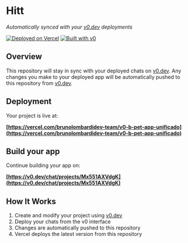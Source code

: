# Hitt

*Automatically synced with your [v0.dev](https://v0.dev) deployments*

[![Deployed on Vercel](https://img.shields.io/badge/Deployed%20on-Vercel-black?style=for-the-badge&logo=vercel)](https://vercel.com/brunolombardidev-team/v0-b-pet-app-unificado)
[![Built with v0](https://img.shields.io/badge/Built%20with-v0.dev-black?style=for-the-badge)](https://v0.dev/chat/projects/Mx551AXVdgK)

## Overview

This repository will stay in sync with your deployed chats on [v0.dev](https://v0.dev).
Any changes you make to your deployed app will be automatically pushed to this repository from [v0.dev](https://v0.dev).

## Deployment

Your project is live at:

**[https://vercel.com/brunolombardidev-team/v0-b-pet-app-unificado](https://vercel.com/brunolombardidev-team/v0-b-pet-app-unificado)**

## Build your app

Continue building your app on:

**[https://v0.dev/chat/projects/Mx551AXVdgK](https://v0.dev/chat/projects/Mx551AXVdgK)**

## How It Works

1. Create and modify your project using [v0.dev](https://v0.dev)
2. Deploy your chats from the v0 interface
3. Changes are automatically pushed to this repository
4. Vercel deploys the latest version from this repository
